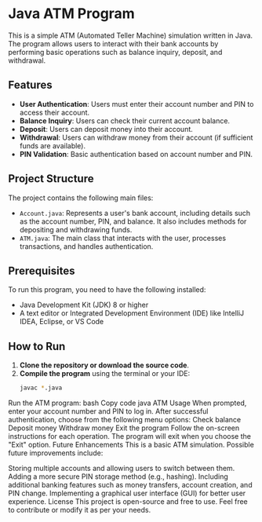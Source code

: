 # Java ATM Program

This is a simple ATM (Automated Teller Machine) simulation written in Java. The program allows users to interact with their bank accounts by performing basic operations such as balance inquiry, deposit, and withdrawal.

## Features
- **User Authentication**: Users must enter their account number and PIN to access their account.
- **Balance Inquiry**: Users can check their current account balance.
- **Deposit**: Users can deposit money into their account.
- **Withdrawal**: Users can withdraw money from their account (if sufficient funds are available).
- **PIN Validation**: Basic authentication based on account number and PIN.

## Project Structure
The project contains the following main files:
- `Account.java`: Represents a user's bank account, including details such as the account number, PIN, and balance. It also includes methods for depositing and withdrawing funds.
- `ATM.java`: The main class that interacts with the user, processes transactions, and handles authentication.

## Prerequisites
To run this program, you need to have the following installed:
- Java Development Kit (JDK) 8 or higher
- A text editor or Integrated Development Environment (IDE) like IntelliJ IDEA, Eclipse, or VS Code

## How to Run
1. **Clone the repository or download the source code**.
2. **Compile the program** using the terminal or your IDE:
   ```bash
   javac *.java
Run the ATM program:
bash
Copy code
java ATM
Usage
When prompted, enter your account number and PIN to log in.
After successful authentication, choose from the following menu options:
Check balance
Deposit money
Withdraw money
Exit the program
Follow the on-screen instructions for each operation.
The program will exit when you choose the "Exit" option.
Future Enhancements
This is a basic ATM simulation. Possible future improvements include:

Storing multiple accounts and allowing users to switch between them.
Adding a more secure PIN storage method (e.g., hashing).
Including additional banking features such as money transfers, account creation, and PIN change.
Implementing a graphical user interface (GUI) for better user experience.
License
This project is open-source and free to use. Feel free to contribute or modify it as per your needs.
